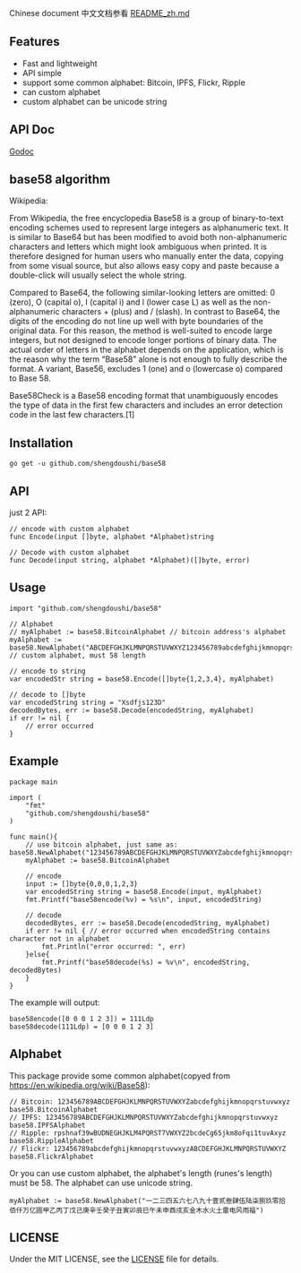 
Chinese document 中文文档参看 [README_zh.md](README_zh.md)

## Features

 * Fast and lightweight
 * API simple
 * support some common alphabet: Bitcoin, IPFS, Flickr, Ripple
 * can custom alphabet
 * custom alphabet can be unicode string

## API Doc

[Godoc](https://www.godoc.org/github.com/shengdoushi/base58)

## base58 algorithm

Wikipedia:


From Wikipedia, the free encyclopedia
Base58 is a group of binary-to-text encoding schemes used to represent large integers as alphanumeric text. It is similar to Base64 but has been modified to avoid both non-alphanumeric characters and letters which might look ambiguous when printed. It is therefore designed for human users who manually enter the data, copying from some visual source, but also allows easy copy and paste because a double-click will usually select the whole string.

Compared to Base64, the following similar-looking letters are omitted: 0 (zero), O (capital o), I (capital i) and l (lower case L) as well as the non-alphanumeric characters + (plus) and / (slash). In contrast to Base64, the digits of the encoding do not line up well with byte boundaries of the original data. For this reason, the method is well-suited to encode large integers, but not designed to encode longer portions of binary data. The actual order of letters in the alphabet depends on the application, which is the reason why the term “Base58” alone is not enough to fully describe the format. A variant, Base56, excludes 1 (one) and o (lowercase o) compared to Base 58.

Base58Check is a Base58 encoding format that unambiguously encodes the type of data in the first few characters and includes an error detection code in the last few characters.[1]


## Installation

```golang
go get -u github.com/shengdoushi/base58
```

## API

just 2 API:

```
// encode with custom alphabet
func Encode(input []byte, alphabet *Alphabet)string

// Decode with custom alphabet
func Decode(input string, alphabet *Alphabet)([]byte, error)
```

## Usage

```golang
import "github.com/shengdoushi/base58"
	
// Alphabet
// myAlphabet := base58.BitcoinAlphabet // bitcoin address's alphabet
myAlphabet := base58.NewAlphabet("ABCDEFGHJKLMNPQRSTUVWXYZ123456789abcdefghijkmnopqrstuvwxyz") // custom alphabet, must 58 length
	
// encode to string 
var encodedStr string = base58.Encode([]byte{1,2,3,4}, myAlphabet)
	
// decode to []byte 
var encodedString string = "Xsdfjs123D"
decodedBytes, err := base58.Decode(encodedString, myAlphabet)
if err != nil {
	// error occurred
}
```

## Example

```golang
package main

import (
	"fmt"
	"github.com/shengdoushi/base58"
)

func main(){
	// use bitcoin alphabet, just same as: base58.NewAlphabet("123456789ABCDEFGHJKLMNPQRSTUVWXYZabcdefghijkmnopqrstuvwxyz")
	myAlphabet := base58.BitcoinAlphabet
	
	// encode
	input := []byte{0,0,0,1,2,3}
	var encodedString string = base58.Encode(input, myAlphabet)
	fmt.Printf("base58encode(%v) = %s\n", input, encodedString)
	
	// decode
	decodedBytes, err := base58.Decode(encodedString, myAlphabet)
	if err != nil { // error occurred when encodedString contains character not in alphabet
		fmt.Println("error occurred: ", err)
	}else{
		fmt.Printf("base58decode(%s) = %v\n", encodedString, decodedBytes)
	}	
}
```


The example will output:

```
base58encode([0 0 0 1 2 3]) = 111Ldp
base58decode(111Ldp) = [0 0 0 1 2 3]
```

## Alphabet

This package provide some common alphabet(copyed from https://en.wikipedia.org/wiki/Base58):

```golang
// Bitcoin: 123456789ABCDEFGHJKLMNPQRSTUVWXYZabcdefghijkmnopqrstuvwxyz
base58.BitcoinAlphabet
// IPFS: 123456789ABCDEFGHJKLMNPQRSTUVWXYZabcdefghijkmnopqrstuvwxyz
base58.IPFSAlphabet
// Ripple: rpshnaf39wBUDNEGHJKLM4PQRST7VWXYZ2bcdeCg65jkm8oFqi1tuvAxyz
base58.RippleAlphabet
// Flickr: 123456789abcdefghijkmnopqrstuvwxyzABCDEFGHJKLMNPQRSTUVWXYZ
base58.FlickrAlphabet
```

Or you can use custom alphabet, the alphabet's length (runes's length)  must be 58. The alphabet can use unicode string.

```golang
myAlphabet := base58.NewAlphabet("一二三四五六七八九十壹贰叁肆伍陆柒捌玖零拾佰仟万亿圆甲乙丙丁戊己庚辛壬癸子丑寅卯辰巳午未申酉戌亥金木水火土雷电风雨福")
```


## LICENSE

Under the  MIT LICENSE, see the [LICENSE](LICENSE) file for details.


